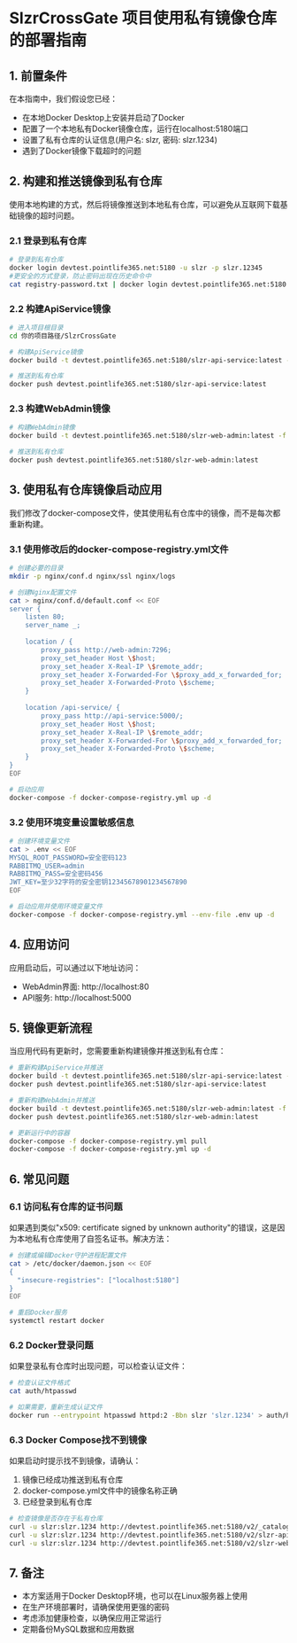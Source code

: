 # SlzrCrossGate 项目使用私有镜像仓库的部署指南

## 1. 前置条件

在本指南中，我们假设您已经：
- 在本地Docker Desktop上安装并启动了Docker
- 配置了一个本地私有Docker镜像仓库，运行在localhost:5180端口
- 设置了私有仓库的认证信息(用户名: slzr, 密码: slzr.1234)
- 遇到了Docker镜像下载超时的问题

## 2. 构建和推送镜像到私有仓库

使用本地构建的方式，然后将镜像推送到本地私有仓库，可以避免从互联网下载基础镜像的超时问题。

### 2.1 登录到私有仓库

```bash
# 登录到私有仓库
docker login devtest.pointlife365.net:5180 -u slzr -p slzr.12345
#更安全的方式登录，防止密码出现在历史命令中
cat registry-password.txt | docker login devtest.pointlife365.net:5180 -u slzr --password-stdin
```

### 2.2 构建ApiService镜像

```bash
# 进入项目根目录
cd 你的项目路径/SlzrCrossGate

# 构建ApiService镜像
docker build -t devtest.pointlife365.net:5180/slzr-api-service:latest -f SlzrCrossGate.ApiService/Dockerfile .

# 推送到私有仓库
docker push devtest.pointlife365.net:5180/slzr-api-service:latest
```

### 2.3 构建WebAdmin镜像

```bash
# 构建WebAdmin镜像
docker build -t devtest.pointlife365.net:5180/slzr-web-admin:latest -f SlzrCrossGate.WebAdmin/Dockerfile .

# 推送到私有仓库
docker push devtest.pointlife365.net:5180/slzr-web-admin:latest
```

## 3. 使用私有仓库镜像启动应用

我们修改了docker-compose文件，使其使用私有仓库中的镜像，而不是每次都重新构建。

### 3.1 使用修改后的docker-compose-registry.yml文件

```bash
# 创建必要的目录
mkdir -p nginx/conf.d nginx/ssl nginx/logs

# 创建Nginx配置文件
cat > nginx/conf.d/default.conf << EOF
server {
    listen 80;
    server_name _;
    
    location / {
        proxy_pass http://web-admin:7296;
        proxy_set_header Host \$host;
        proxy_set_header X-Real-IP \$remote_addr;
        proxy_set_header X-Forwarded-For \$proxy_add_x_forwarded_for;
        proxy_set_header X-Forwarded-Proto \$scheme;
    }
    
    location /api-service/ {
        proxy_pass http://api-service:5000/;
        proxy_set_header Host \$host;
        proxy_set_header X-Real-IP \$remote_addr;
        proxy_set_header X-Forwarded-For \$proxy_add_x_forwarded_for;
        proxy_set_header X-Forwarded-Proto \$scheme;
    }
}
EOF

# 启动应用
docker-compose -f docker-compose-registry.yml up -d
```

### 3.2 使用环境变量设置敏感信息

```bash
# 创建环境变量文件
cat > .env << EOF
MYSQL_ROOT_PASSWORD=安全密码123
RABBITMQ_USER=admin
RABBITMQ_PASS=安全密码456
JWT_KEY=至少32字符的安全密钥12345678901234567890
EOF

# 启动应用并使用环境变量文件
docker-compose -f docker-compose-registry.yml --env-file .env up -d
```

## 4. 应用访问

应用启动后，可以通过以下地址访问：

- WebAdmin界面: http://localhost:80
- API服务: http://localhost:5000

## 5. 镜像更新流程

当应用代码有更新时，您需要重新构建镜像并推送到私有仓库：

```bash
# 重新构建ApiService并推送
docker build -t devtest.pointlife365.net:5180/slzr-api-service:latest -f SlzrCrossGate.ApiService/Dockerfile .
docker push devtest.pointlife365.net:5180/slzr-api-service:latest

# 重新构建WebAdmin并推送
docker build -t devtest.pointlife365.net:5180/slzr-web-admin:latest -f SlzrCrossGate.WebAdmin/Dockerfile .
docker push devtest.pointlife365.net:5180/slzr-web-admin:latest

# 更新运行中的容器
docker-compose -f docker-compose-registry.yml pull
docker-compose -f docker-compose-registry.yml up -d
```

## 6. 常见问题

### 6.1 访问私有仓库的证书问题

如果遇到类似"x509: certificate signed by unknown authority"的错误，这是因为本地私有仓库使用了自签名证书。解决方法：

```bash
# 创建或编辑Docker守护进程配置文件
cat > /etc/docker/daemon.json << EOF
{
  "insecure-registries": ["localhost:5180"]
}
EOF

# 重启Docker服务
systemctl restart docker
```

### 6.2 Docker登录问题

如果登录私有仓库时出现问题，可以检查认证文件：

```bash
# 检查认证文件格式
cat auth/htpasswd

# 如果需要，重新生成认证文件
docker run --entrypoint htpasswd httpd:2 -Bbn slzr 'slzr.1234' > auth/htpasswd
```

### 6.3 Docker Compose找不到镜像

如果启动时提示找不到镜像，请确认：

1. 镜像已经成功推送到私有仓库
2. docker-compose.yml文件中的镜像名称正确
3. 已经登录到私有仓库

```bash
# 检查镜像是否存在于私有仓库
curl -u slzr:slzr.1234 http://devtest.pointlife365.net:5180/v2/_catalog
curl -u slzr:slzr.1234 http://devtest.pointlife365.net:5180/v2/slzr-api-service/tags/list
curl -u slzr:slzr.1234 http://devtest.pointlife365.net:5180/v2/slzr-web-admin/tags/list
```

## 7. 备注

- 本方案适用于Docker Desktop环境，也可以在Linux服务器上使用
- 在生产环境部署时，请确保使用更强的密码
- 考虑添加健康检查，以确保应用正常运行
- 定期备份MySQL数据和应用数据

